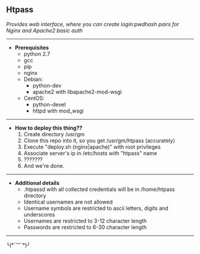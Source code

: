 Htpass
---
_Provides web interface, where you can create login:pwdhash pairs for Nginx and Apache2 basic auth_


---
- __Prerequisites__
    - python 2.7
    - gcc
    - pip
    - nginx
    - Debian:
      - python-dev
      - apache2 with libapache2-mod-wsgi
    - CentOS:
      - python-devel
      - httpd with mod_wsgi

---
- __How to deploy this thing??__
    1. Create directory /usr/gm
    2. Clone this repo into it, so you get /usr/gm/htpass (accurately)
    3. Execute "deploy.sh (nginx|apache)" with root privileges
    4. Associate server's ip in /etc/hosts with "htpass" name
    5. ???????
    6. And we're done.

---
- __Additional details__
    - .htpassd with all collected credentials will be in /home/htpass directory
    - Identical usernames are not allowed
    - Username symbols are restricted to ascii letters, digits and underscores
    - Usernames are restricted to 3-12 character length
    - Passwords are restricted to 6-30 character length

---

╰(\*´︶\`\*)╯
